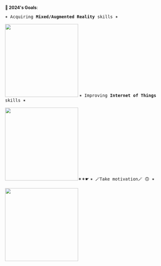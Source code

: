 **🎯 2024's Goals**:

<kbd>✶ Acquiring **Mixed/Augmented Reality** skills ✶ <br><br><a href="https://github.com/users/a113ssa/projects/4/"><img src="https://github.com/a113ssa/a113ssa/assets/95538451/8ee277b4-478a-4c9d-91fb-166a5bdf3416" align="bottom" height="240px"/></a></kbd>
<kbd>✶ Improving **Internet of Things** skills ✶  <br><br><a href="https://github.com/users/a113ssa/projects/3"><img src="https://github.com/a113ssa/a113ssa/assets/95538451/37302df3-c934-422b-ae23-ae5236cc5dfb" align="bottom" height="240px"/></a></kbd>✶✶☛
<kbd>✶ 🪄Take motivation🪄 🙃 ✶  <br><br><a href="https://media.giphy.com/media/UqZ4imFIoljlr5O2sM/giphy.gif"><img src="https://media.giphy.com/media/UqZ4imFIoljlr5O2sM/giphy.gif" align="bottom" height="240px"/>
